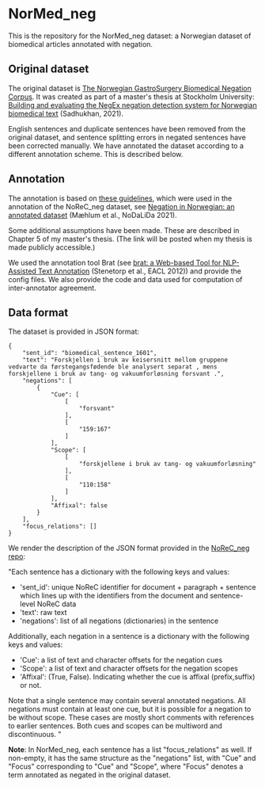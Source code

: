 # NorMed_neg
This is the repository for the NorMed_neg dataset: a Norwegian dataset of biomedical articles annotated with negation.


## Original dataset
The original dataset is [The Norwegian GastroSurgery Biomedical Negation Corpus](https://github.com/DebaratiSJ/NegEx-on-Norwegian-biomedical-text/blob/main/Gold%20standard%20biomedical%20corpus/Norwegian%20GastroSurgery%20Biomedical%20Negation%20Corpus.txt). It was created as part of a master's thesis at Stockholm University: [Building and evaluating the NegEx negation detection system for Norwegian biomedical text](https://daisy.dsv.su.se/fil/visa?id=233579) (Sadhukhan, 2021).

English sentences and duplicate sentences have been removed from the original dataset, and sentence splitting errors in negated sentences have been corrected manually. We have annotated the dataset according to a different annotation scheme. This is described below.

## Annotation
The annotation is based on [these guidelines](https://github.com/ltgoslo/norec_neg/blob/main/annotation_guidelines/guidelines_neg.md), which were used in the annotation of the NoReC_neg dataset, see [Negation in Norwegian: an annotated dataset](https://aclanthology.org/2021.nodalida-main.30) (Mæhlum et al., NoDaLiDa 2021).

Some additional assumptions have been made. These are described in Chapter 5 of my master's thesis. (The link will be posted when my thesis is made publicly accessible.)

We used the annotation tool Brat (see [brat: a Web-based Tool for NLP-Assisted Text Annotation](https://aclanthology.org/E12-2021) (Stenetorp et al., EACL 2012)) and provide the config files. 
We also provide the code and data used for computation of inter-annotator agreement.

## Data format
The dataset is provided in JSON format:

    {
        "sent_id": "biomedical_sentence_1601",
        "text": "Forskjellen i bruk av keisersnitt mellom gruppene vedvarte da førstegangsfødende ble analysert separat , mens forskjellene i bruk av tang- og vakuumforløsning forsvant .",
        "negations": [
            {
                "Cue": [
                    [
                        "forsvant"
                    ],
                    [
                        "159:167"
                    ]
                ],
                "Scope": [
                    [
                        "forskjellene i bruk av tang- og vakuumforløsning"
                    ],
                    [
                        "110:158"
                    ]
                ],
                "Affixal": false
            }
        ],
        "focus_relations": []
    }

We render the description of the JSON format provided in the [NoReC_neg repo](https://github.com/ltgoslo/norec_neg/tree/main#json-format):

"Each sentence has a dictionary with the following keys and values:

- 'sent_id': unique NoReC identifier for document + paragraph + sentence which lines up with the identifiers from the document and sentence-level NoReC data
- 'text': raw text
- 'negations': list of all negations (dictionaries) in the sentence

Additionally, each negation in a sentence is a dictionary with the following keys and values:

- 'Cue': a list of text and character offsets for the negation cues
- 'Scope': a list of text and character offsets for the negation scopes
- 'Affixal': (True, False). Indicating whether the cue is affixal (prefix,suffix) or not.

Note that a single sentence may contain several annotated negations. All negations must contain at least one cue, but it is possible for a negation to be without scope. These cases are mostly short comments with references to earlier sentences. Both cues and scopes can be multiword and discontinuous.
"


**Note**: In NorMed_neg, each sentence has a list "focus_relations" as well. If non-empty, it has the same structure as the "negations" list, with "Cue" and "Focus" corresponding to "Cue" and "Scope", where "Focus" denotes a term annotated as negated in the original dataset. 